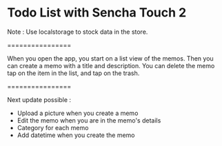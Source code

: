 Todo List with Sencha Touch 2
================

Note : Use localstorage to stock data in the store.

================

When you open the app, you start on a list view of the memos.
Then you can create a memo with a title and description.
You can delete the memo tap on the item in the list, and tap on the trash.

================

Next update possible :

* Upload a picture when you create a memo
* Edit the memo when you are in the memo's details
* Category for each memo
* Add datetime when you create the memo
